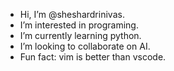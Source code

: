 -  Hi, I’m @sheshardrinivas.
-  I’m interested in programing.
-  I’m currently learning python.
-  I’m looking to collaborate on AI.
-  Fun fact: vim is better than vscode.



<!---
sheshardrinivas/sheshardrinivas is a ✨ special ✨ repository because its `README.md` (this file) appears on your GitHub profile.
You can click the Preview link to take a look at your changes.
--->
